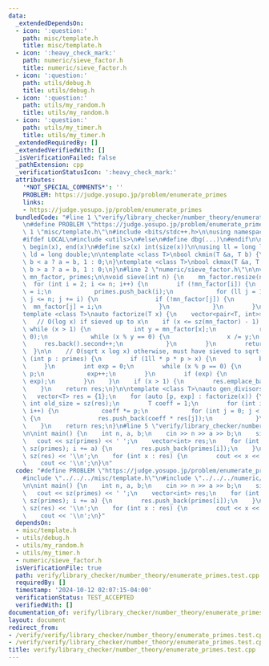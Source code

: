 ```yaml
---
data:
  _extendedDependsOn:
  - icon: ':question:'
    path: misc/template.h
    title: misc/template.h
  - icon: ':heavy_check_mark:'
    path: numeric/sieve_factor.h
    title: numeric/sieve_factor.h
  - icon: ':question:'
    path: utils/debug.h
    title: utils/debug.h
  - icon: ':question:'
    path: utils/my_random.h
    title: utils/my_random.h
  - icon: ':question:'
    path: utils/my_timer.h
    title: utils/my_timer.h
  _extendedRequiredBy: []
  _extendedVerifiedWith: []
  _isVerificationFailed: false
  _pathExtension: cpp
  _verificationStatusIcon: ':heavy_check_mark:'
  attributes:
    '*NOT_SPECIAL_COMMENTS*': ''
    PROBLEM: https://judge.yosupo.jp/problem/enumerate_primes
    links:
    - https://judge.yosupo.jp/problem/enumerate_primes
  bundledCode: "#line 1 \"verify/library_checker/number_theory/enumerate_primes.test.cpp\"\
    \n#define PROBLEM \"https://judge.yosupo.jp/problem/enumerate_primes\"\n\n#line\
    \ 1 \"misc/template.h\"\n#include <bits/stdc++.h>\n\nusing namespace std;\n\n\
    #ifdef LOCAL\n#include <utils>\n#else\n#define dbg(...)\n#endif\n\n#define all(x)\
    \ begin(x), end(x)\n#define sz(x) int(size(x))\n\nusing ll = long long;\nusing\
    \ ld = long double;\n\ntemplate <class T>\nbool ckmin(T &a, T b) {\n    return\
    \ b < a ? a = b, 1 : 0;\n}\ntemplate <class T>\nbool ckmax(T &a, T b) {\n    return\
    \ b > a ? a = b, 1 : 0;\n}\n#line 2 \"numeric/sieve_factor.h\"\n\nvector<int>\
    \ mn_factor, primes;\n\nvoid sieve(int n) {\n    mn_factor.resize(n + 1);\n  \
    \  for (int i = 2; i <= n; i++) {\n        if (!mn_factor[i]) {\n            mn_factor[i]\
    \ = i;\n            primes.push_back(i);\n            for (ll j = 1ll * i * i;\
    \ j <= n; j += i) {\n                if (!mn_factor[j]) {\n                  \
    \  mn_factor[j] = i;\n                }\n            }\n        }\n    }\n}\n\n\
    template <class T>\nauto factorize(T x) {\n    vector<pair<T, int>> res;\n\n \
    \   // O(log x) if sieved up to x\n    if (x <= sz(mn_factor) - 1) {\n       \
    \ while (x > 1) {\n            int y = mn_factor[x];\n            res.emplace_back(y,\
    \ 0);\n            while (x % y == 0) {\n                x /= y;\n           \
    \     res.back().second++;\n            }\n        }\n        return res;\n  \
    \  }\n\n    // O(sqrt x log x) otherwise, must have sieved to sqrt(x)\n    for\
    \ (int p : primes) {\n        if (1ll * p * p > x) {\n            break;\n   \
    \     }\n        int exp = 0;\n        while (x % p == 0) {\n            x /=\
    \ p;\n            exp++;\n        }\n        if (exp) {\n            res.emplace_back(p,\
    \ exp);\n        }\n    }\n    if (x > 1) {\n        res.emplace_back(x, 1);\n\
    \    }\n    return res;\n}\n\ntemplate <class T>\nauto gen_divisors(T x) {\n \
    \   vector<T> res = {1};\n    for (auto [p, exp] : factorize(x)) {\n        const\
    \ int old_size = sz(res);\n        T coeff = 1;\n        for (int i = 0; i < exp;\
    \ i++) {\n            coeff *= p;\n            for (int j = 0; j < old_size; j++)\
    \ {\n                res.push_back(coeff * res[j]);\n            }\n        }\n\
    \    }\n    return res;\n}\n#line 5 \"verify/library_checker/number_theory/enumerate_primes.test.cpp\"\
    \n\nint main() {\n    int n, a, b;\n    cin >> n >> a >> b;\n    sieve(n);\n \
    \   cout << sz(primes) << ' ';\n    vector<int> res;\n    for (int i = b; i <\
    \ sz(primes); i += a) {\n        res.push_back(primes[i]);\n    }\n    cout <<\
    \ sz(res) << '\\n';\n    for (int x : res) {\n        cout << x << ' ';\n    }\n\
    \    cout << '\\n';\n}\n"
  code: "#define PROBLEM \"https://judge.yosupo.jp/problem/enumerate_primes\"\n\n\
    #include \"../../../misc/template.h\"\n#include \"../../../numeric/sieve_factor.h\"\
    \n\nint main() {\n    int n, a, b;\n    cin >> n >> a >> b;\n    sieve(n);\n \
    \   cout << sz(primes) << ' ';\n    vector<int> res;\n    for (int i = b; i <\
    \ sz(primes); i += a) {\n        res.push_back(primes[i]);\n    }\n    cout <<\
    \ sz(res) << '\\n';\n    for (int x : res) {\n        cout << x << ' ';\n    }\n\
    \    cout << '\\n';\n}"
  dependsOn:
  - misc/template.h
  - utils/debug.h
  - utils/my_random.h
  - utils/my_timer.h
  - numeric/sieve_factor.h
  isVerificationFile: true
  path: verify/library_checker/number_theory/enumerate_primes.test.cpp
  requiredBy: []
  timestamp: '2024-10-12 02:07:15-04:00'
  verificationStatus: TEST_ACCEPTED
  verifiedWith: []
documentation_of: verify/library_checker/number_theory/enumerate_primes.test.cpp
layout: document
redirect_from:
- /verify/verify/library_checker/number_theory/enumerate_primes.test.cpp
- /verify/verify/library_checker/number_theory/enumerate_primes.test.cpp.html
title: verify/library_checker/number_theory/enumerate_primes.test.cpp
---
```


